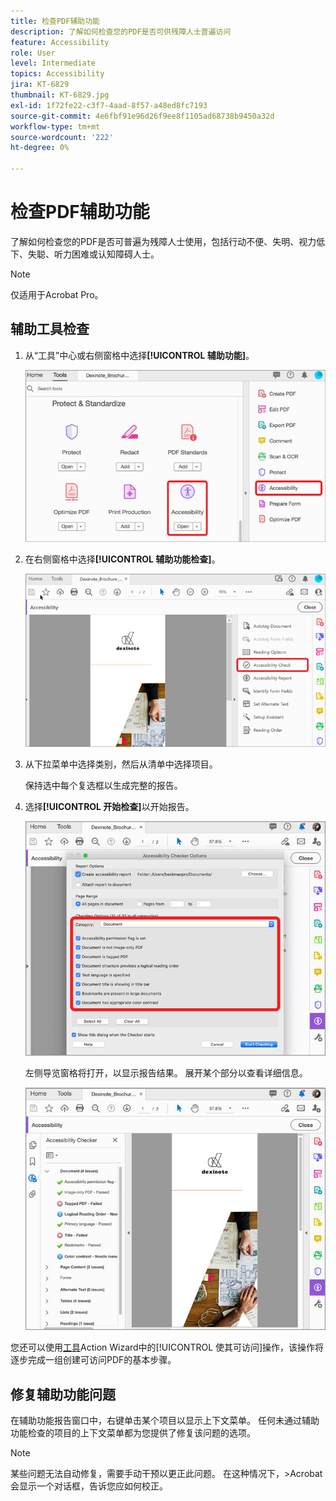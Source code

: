 ```yaml
---
title: 检查PDF辅助功能
description: 了解如何检查您的PDF是否可供残障人士普遍访问
feature: Accessibility
role: User
level: Intermediate
topics: Accessibility
jira: KT-6829
thumbnail: KT-6829.jpg
exl-id: 1f72fe22-c3f7-4aad-8f57-a48ed8fc7193
source-git-commit: 4e6fbf91e96d26f9ee8f1105ad68738b9450a32d
workflow-type: tm+mt
source-wordcount: '222'
ht-degree: 0%

---
```


# 检查PDF辅助功能

了解如何检查您的PDF是否可普遍为残障人士使用，包括行动不便、失明、视力低下、失聪、听力困难或认知障碍人士。

>[!NOTE]
>
>仅适用于Acrobat Pro。

## 辅助工具检查

1. 从“工具”中心或右侧窗格中选择&#x200B;**[!UICONTROL 辅助功能]**。

   ![辅助功能步骤1](../assets/Accessibility_1.png)

1. 在右侧窗格中选择&#x200B;**[!UICONTROL 辅助功能检查]**。

   ![辅助功能步骤2](../assets/Accessibility_2.png)

1. 从下拉菜单中选择类别，然后从清单中选择项目。

   保持选中每个复选框以生成完整的报告。

1. 选择&#x200B;**[!UICONTROL 开始检查]**&#x200B;以开始报告。

   ![辅助功能步骤3](../assets/Accessibility_3.png)

   左侧导览窗格将打开，以显示报告结果。 展开某个部分以查看详细信息。

   ![辅助功能步骤4](../assets/Accessibility_4.png)

您还可以使用[工具](https://experienceleague.adobe.com/docs/document-cloud-learn/acrobat-learning/advanced-tasks/action.html)Action Wizard中的[!UICONTROL 使其可访问]操作，该操作将逐步完成一组创建可访问PDF的基本步骤。

## 修复辅助功能问题

在辅助功能报告窗口中，右键单击某个项目以显示上下文菜单。 任何未通过辅助功能检查的项目的上下文菜单都为您提供了修复该问题的选项。

>[!NOTE]
>
>某些问题无法自动修复，需要手动干预以更正此问题。 在这种情况下，>Acrobat会显示一个对话框，告诉您应如何校正。